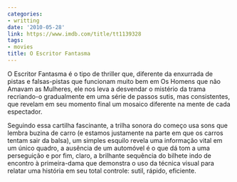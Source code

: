 ```yaml
---
categories:
- writting
date: '2010-05-28'
link: https://www.imdb.com/title/tt1139328
tags:
- movies
title: O Escritor Fantasma
---
```


O Escritor Fantasma é o tipo de thriller que, diferente da enxurrada de pistas e falsas-pistas que funcionam muito bem em Os Homens que não Amavam as Mulheres, ele nos leva a desvendar o mistério da trama recriando-o gradualmente em uma série de passos sutis, mas consistentes, que revelam em seu momento final um mosaico diferente na mente de cada espectador.

Seguindo essa cartilha fascinante, a trilha sonora do começo usa sons que lembra buzina de carro (e estamos justamente na parte em que os carros tentam sair da balsa), um simples esquilo revela uma informação vital em um único quadro, a ausência de um automóvel é o que dá tom a uma perseguição e por fim, claro, a brilhante sequência do bilhete indo de encontro à primeira-dama que demonstra o uso da técnica visual para relatar uma história em seu total controle: sutil, rápido, eficiente.


